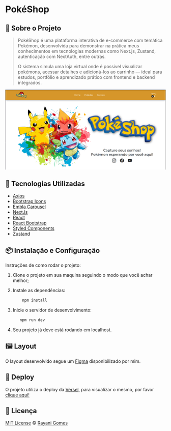 # PokéShop

## 📌 Sobre o Projeto
> PokéShop é uma plataforma interativa de e-commerce com temática Pokémon, desenvolvida para 
> demonstrar na prática meus conhecimentos em tecnologias modernas como Next.js, Zustand, 
> autenticação com NextAuth, entre outras.
> 
> O sistema simula uma loja virtual onde é possível visualizar pokémons, acessar detalhes e 
> adicioná-los ao carrinho — ideal para estudos, portfólio e aprendizado prático com frontend e 
> backend integrados.

![Home Page](image.png)

## 🚀 Tecnologias Utilizadas

- [Axios](https://axios-http.com/ptbr/docs/intro)
- [Bootstrap Icons](https://icons.getbootstrap.com/)
- [Embla Carousel](https://www.embla-carousel.com/)
- [NextJs](https://nextjs.org)
- [React](https://reactjs.org)
- [React Bootstrap](https://react-bootstrap.netlify.app/)
- [Styled Components](https://styled-components.com)
- [Zustand](https://zustand-demo.pmnd.rs/)

## 📦 Instalação e Configuração

Instruções de como rodar o projeto:

1. Clone o projeto em sua maquina seguindo o modo que você achar melhor;
2. Instale as dependências:

   ```sh
       npm install
   ```

3. Inicie o servidor de desenvolvimento:

   ```sh
      npm run dev
   ```

5. Seu projeto já deve está rodando em localhost.

## 🖼️ Layout

O layout desenvolvido segue um [Figma](https://www.figma.com/design/Qg65ABIOXa3neGXTh9RCCP/Pok%C3%A9Shop?t=z6YE46LbIX335AoP-1) disponibilizado por mim.

## 🚀 Deploy

O projeto utiliza o deploy da [Versel](https://vercel.com), para visualizar o mesmo, por favor [clique aqui!](https://evently-hub.vercel.app/)

## 📝 Licença

[MIT License](https://github.com/RayaniGomes/Evently/blob/main/LICENSE) © [Rayani Gomes](https://github.com/RayaniGomes)
